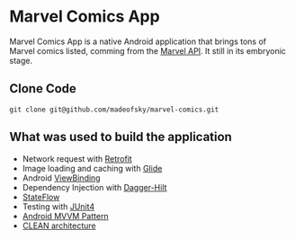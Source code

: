 # Marvel Comics App
Marvel Comics App is a native Android application that brings tons of Marvel comics listed, comming from the [Marvel API](https://developer.marvel.com/). It still in its embryonic stage.
## Clone Code
```
git clone git@github.com/madeofsky/marvel-comics.git
```
## What was used to build the application
- Network request with [Retrofit](https://square.github.io/retrofit/)
- Image loading and caching with [Glide](https://github.com/bumptech/glide)
- Android [ViewBinding](https://developer.android.com/topic/libraries/view-binding?hl=pt-br)
- Dependency Injection with [Dagger-Hilt](https://dagger.dev/hilt/)
- [StateFlow](https://developer.android.com/kotlin/flow/stateflow-and-sharedflow?hl=pt-br)
- Testing with [JUnit4](https://junit.org/junit4/)
- [Android MVVM Pattern](https://en.wikipedia.org/wiki/Model%E2%80%93view%E2%80%93viewmodel)
- [CLEAN architecture](https://blog.cleancoder.com/uncle-bob/2012/08/13/the-clean-architecture.html)
